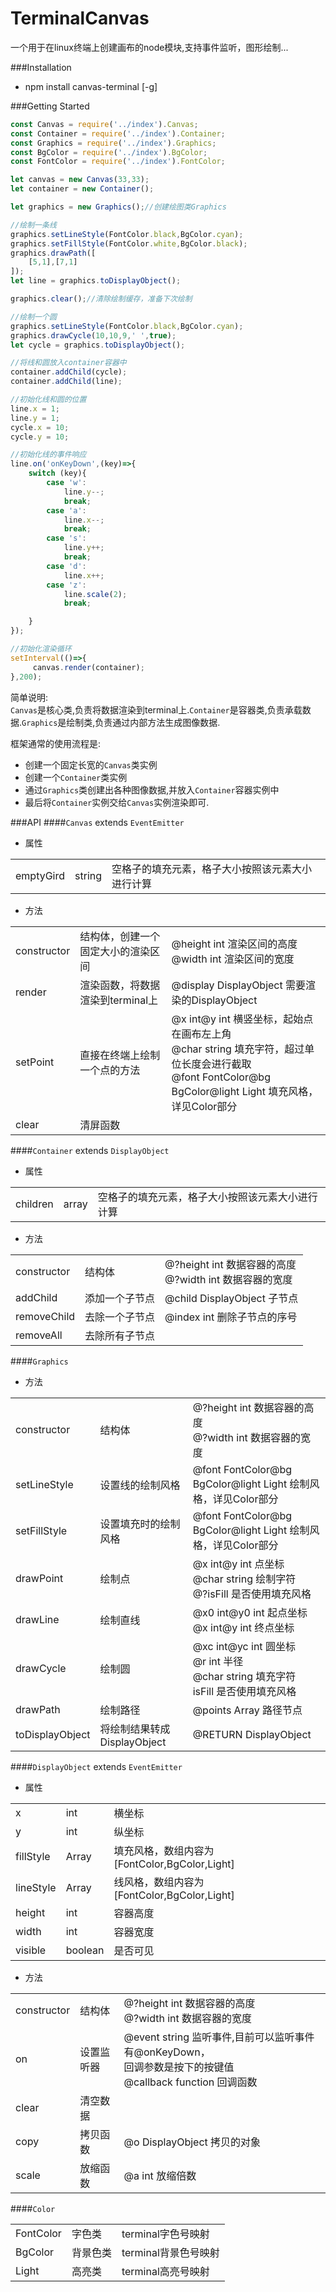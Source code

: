 # TerminalCanvas
一个用于在linux终端上创建画布的node模块,支持事件监听，图形绘制...

###Installation
* npm install canvas-terminal [-g]

###Getting Started

```javascript
const Canvas = require('../index').Canvas;
const Container = require('../index').Container;
const Graphics = require('../index').Graphics;
const BgColor = require('../index').BgColor;
const FontColor = require('../index').FontColor;

let canvas = new Canvas(33,33);
let container = new Container();

let graphics = new Graphics();//创建绘图类Graphics

//绘制一条线
graphics.setLineStyle(FontColor.black,BgColor.cyan);
graphics.setFillStyle(FontColor.white,BgColor.black);
graphics.drawPath([
    [5,1],[7,1]
]);
let line = graphics.toDisplayObject();

graphics.clear();//清除绘制缓存，准备下次绘制

//绘制一个圆
graphics.setLineStyle(FontColor.black,BgColor.cyan);
graphics.drawCycle(10,10,9,' ',true);
let cycle = graphics.toDisplayObject();

//将线和圆放入container容器中
container.addChild(cycle);
container.addChild(line);

//初始化线和圆的位置
line.x = 1;
line.y = 1;
cycle.x = 10;
cycle.y = 10;

//初始化线的事件响应
line.on('onKeyDown',(key)=>{
    switch (key){
        case 'w':
	        line.y--;
            break;
        case 'a':
            line.x--;
            break;
        case 's':
            line.y++;
            break;
        case 'd':
            line.x++;
        case 'z':
            line.scale(2);
            break;

    }
});

//初始化渲染循环
setInterval(()=>{
     canvas.render(container);
},200);

```
简单说明:   
`Canvas`是核心类,负责将数据渲染到terminal上.`Container`是容器类,负责承载数据.`Graphics`是绘制类,负责通过内部方法生成图像数据.

框架通常的使用流程是:
* 创建一个固定长宽的`Canvas`类实例
* 创建一个`Container`类实例
* 通过`Graphics`类创建出各种图像数据,并放入`Container`容器实例中
* 最后将`Container`实例交给`Canvas`实例渲染即可.

###API
####`Canvas` extends `EventEmitter`
* 属性

<table>
    <tr>
        <td>emptyGird</td>
        <td>string</td>
        <td>空格子的填充元素，格子大小按照该元素大小进行计算</td>
    </tr>
</table>

* 方法

<table>
    <tr>
        <td>constructor</td>
        <td>结构体，创建一个固定大小的渲染区间</td>
        <td>@height int 渲染区间的高度<br>@width int 渲染区间的宽度</td>
    </tr>
    <tr>
        <td>render</td>
        <td>渲染函数，将数据渲染到terminal上</td>
        <td>@display DisplayObject 需要渲染的DisplayObject</td>
    </tr>
    <tr>
        <td>setPoint</td>
        <td>直接在终端上绘制一个点的方法</td>
        <td>@x int@y int 横竖坐标，起始点在画布左上角<br>@char string 填充字符，超过单位长度会进行截取<br>@font FontColor@bg BgColor@light Light 填充风格，详见Color部分</td>
    </tr>
    <tr>
        <td>clear</td>
        <td>清屏函数</td>
        <td></td>
    </tr>
</table>

####`Container` extends `DisplayObject`
* 属性

<table>
    <tr>
        <td>children</td>
        <td>array</td>
        <td>空格子的填充元素，格子大小按照该元素大小进行计算</td>
    </tr>
</table>

* 方法

<table>
    <tr>
        <td>constructor</td>
        <td>结构体</td>
        <td>@?height int 数据容器的高度<br>@?width int 数据容器的宽度</td>
    </tr>
    <tr>
        <td>addChild</td>
        <td>添加一个子节点</td>
        <td>@child DisplayObject 子节点</td>
    </tr>
    <tr>
        <td>removeChild</td>
        <td>去除一个子节点</td>
        <td>@index int 删除子节点的序号 </td>
    </tr>
    <tr>
        <td>removeAll</td>
        <td>去除所有子节点</td>
        <td></td>
    </tr>
</table>

####`Graphics`

* 方法

<table>
    <tr>
        <td>constructor</td>
        <td>结构体</td>
        <td>@?height int 数据容器的高度<br>@?width int 数据容器的宽度</td>
    </tr>
    <tr>
        <td>setLineStyle</td>
        <td>设置线的绘制风格</td>
        <td>@font FontColor@bg BgColor@light Light 绘制风格，详见Color部分</td>
    </tr>
    <tr>
        <td>setFillStyle</td>
        <td>设置填充时的绘制风格</td>
        <td>@font FontColor@bg BgColor@light Light 绘制风格，详见Color部分</td>
    </tr>    
    <tr>
        <td>drawPoint</td>
        <td>绘制点</td>
        <td>@x int@y int 点坐标<br>@char string 绘制字符<br>@?isFill 是否使用填充风格</td>
    </tr>
    <tr>
        <td>drawLine</td>
        <td>绘制直线</td>
        <td>@x0 int@y0 int 起点坐标<br>@x int@y int 终点坐标</td>
    </tr>
    <tr>
        <td>drawCycle</td>
        <td>绘制圆</td>
        <td>@xc int@yc int 圆坐标<br>@r int 半径<br>@char string 填充字符<br>isFill 是否使用填充风格</td>
    </tr>
    <tr>
        <td>drawPath</td>
        <td>绘制路径</td>
        <td>@points Array 路径节点</td>
    </tr>
    <tr>
        <td>toDisplayObject</td>
        <td>将绘制结果转成DisplayObject</td>
        <td>@RETURN DisplayObject</td>
    </tr>
</table>

####`DisplayObject` extends `EventEmitter`
* 属性

<table>
    <tr>
        <td>x</td>
        <td>int</td>
        <td>横坐标</td>
    </tr>
    <tr>
        <td>y</td>
        <td>int</td>
        <td>纵坐标</td>
    </tr>
    <tr>
        <td>fillStyle</td>
        <td>Array</td>
        <td>填充风格，数组内容为[FontColor,BgColor,Light]</td>
    </tr>
    <tr>
        <td>lineStyle</td>
        <td>Array</td>
        <td>线风格，数组内容为[FontColor,BgColor,Light]</td>
    </tr>
    <tr>
        <td>height</td>
        <td>int</td>
        <td>容器高度</td>
    </tr>
    <tr>
        <td>width</td>
        <td>int</td>
        <td>容器宽度</td>
    </tr>
    <tr>
        <td>visible</td>
        <td>boolean</td>
        <td>是否可见</td>
    </tr>
</table>

* 方法

<table>
    <tr>
        <td>constructor</td>
        <td>结构体</td>
        <td>@?height int 数据容器的高度<br>@?width int 数据容器的宽度</td>
    </tr>
    <tr>
        <td>on</td>
        <td>设置监听器</td>
        <td>@event string 监听事件,目前可以监听事件有@onKeyDown，<br>回调参数是按下的按键值<br>@callback function 回调函数</td>
    </tr>  
    <tr>
        <td>clear</td>
        <td>清空数据</td>
        <td></td>
    </tr>
    <tr>
        <td>copy</td>
        <td>拷贝函数</td>
        <td>@o DisplayObject 拷贝的对象</td>
    </tr>
    <tr>
        <td>scale</td>
        <td>放缩函数</td>
        <td>@a int 放缩倍数</td>
    </tr>
</table>

####`Color`
<table>
    <tr>
        <td>FontColor</td>
        <td>字色类</td>
        <td>terminal字色号映射</td>
    </tr>
    <tr>
        <td>BgColor</td>
        <td>背景色类</td>
        <td>terminal背景色号映射</td>
    </tr>
    <tr>
        <td>Light</td>
        <td>高亮类</td>
        <td>terminal高亮号映射</td>
    </tr>
</table>
